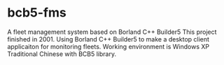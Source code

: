 bcb5-fms
========

A fleet management system based on Borland C++ Builder5
This project finished in 2001. Using Borland C++ Builder5 to make a desktop client applicaiton for monitoring fleets.
Working environment is Windows XP Traditional Chinese with BCB5 library.
